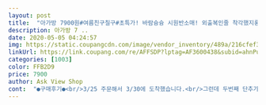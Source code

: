 ```yaml
---
layout: post 
title:  "아가방 7900원#여름친구칠구#초특가! 바람슝슝 시원반소매! 외출복인줄 착각했지롱! 정말 더워지면 난 이미 읍따욤! 쟁겨놔두 안아까와!" 
description: 아가방 7 ..
date: 2020-05-05 04:24:57 
img: https://static.coupangcdn.com/image/vendor_inventory/489a/216cfef30cd7cd665cbe2cd7aea5c8c91e858ff02900e25d7a5944f621ac.jpg 
linkUrl: https://link.coupang.com/re/AFFSDP?lptag=AF3600438&subid=ahnPublicAsk&pageKey=1377330056&itemId=2410959068&vendorItemId=70405447509&traceid=V0-113-4a53dd94aee44dae 
categories: [1003] 
color: FFB2D9 
price: 7900 
author: Ask View Shop 
cont:  "●구매후기●<br/>3/25 주문해서 3/30에 도착했습니다.<br/>그런데 두번째 단추가 포장 뜯자마자 떨어져나왔어요.<br/> 뭐 다시 달면 된다고 생각하지만 애기가 그걸 홀딱 주워서 입에 넣었어요.<br/>정말 큰일 날뻔했어요<br/>" 
---
```

